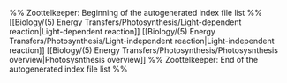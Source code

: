 %% Zoottelkeeper: Beginning of the autogenerated index file list  %%
 [[Biology/(5) Energy Transfers/Photosynthesis/Light-dependent reaction|Light-dependent reaction]]
 [[Biology/(5) Energy Transfers/Photosynthesis/Light-independent reaction|Light-independent reaction]]
 [[Biology/(5) Energy Transfers/Photosynthesis/Photosysnthesis overview|Photosysnthesis overview]]
%% Zoottelkeeper: End of the autogenerated index file list  %%
